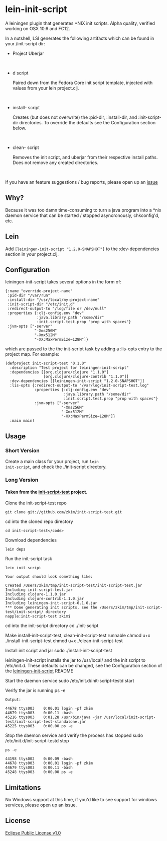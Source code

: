 # lein-init-script

A leiningen plugin that generates *NIX init scripts.  Alpha quality, verified working on OSX 10.6 and FC12.

In a nutshell, LSI generates the following artifacts which can be found in your <project-root>/init-script dir:

* Project Uberjar
<br />

* <your-project-name>d script
	
	Paired down from the Fedora Core init script template, injected with values from your lein project.clj.
<br />

* install-<your-project-name> script
	
	Creates (but does not overwrite) the :pid-dir, :install-dir, and :init-script-dir directories.  To override the defaults see the Configuration section below.
<br />

* clean-<your-project-name> script 

	Removes the init script, and uberjar from their respective install paths.  Does not remove any created directories.
<br />

If you have an feature suggestions / bug reports, please open up an [issue](https://github.com/zkim/leiningen-init-script/issues)

## Why?

Because it was too damn time-consuming to turn a java program into a *nix daemon service that can be started / stopped asyncronously, chkconfig'd, etc.

## Lein

Add <code>[leiningen-init-script "1.2.0-SNAPSHOT"]</code> to the :dev-dependencies section in your project.clj.

## Configuration

leiningen-init-script takes several options in the form of:

	{:name "override-project-name"
     :pid-dir "/var/run"
     :install-dir "/usr/local/my-project-name"
     :init-script-dir "/etc/init.d"
	 :redirect-output-to "/log/file or /dev/null"
	 :properties {:clj-config.env "dev"
				  :java.library.path "/some/dir"
				  :init.script.test.prop "prop with spaces"}
	 :jvm-opts ["-server"
				 "-Xms256M"
				 "-Xmx512M"
				 "-XX:MaxPermSize=128M"]}

which are passed to the the init-script task by adding a :lis-opts entry to the project map. For example:

	(defproject init-script-test "0.1.0"
	  :description "Test project for leiningen-init-script"
	  :dependencies [[org.clojure/clojure "1.1.0"]
	                 [org.clojure/clojure-contrib "1.1.0"]]
	  :dev-dependencies [[leiningen-init-script "1.2.0-SNAPSHOT"]]
	  :lis-opts {:redirect-output-to "/var/log/init-script-test.log"
	             :properties {:clj-config.env "dev"
				  			  :java.library.path "/some/dir"
				  			  :init.script.test.prop "prop with spaces"}
		         :jvm-opts ["-server"
							 "-Xms256M"
				 			 "-Xmx512M"
				 			 "-XX:MaxPermSize=128M"]}
	  :main main)
	


## Usage

### Short Version
Create a main class for your project, run <code>lein init-script</code>, and check the ./init-script directory.


### Long Version
#### Taken from the [init-script-test](http://github.com/zkim/init-script-test) project.

Clone the init-script-test repo

    git clone git://github.com/zkim/init-script-test.git

cd into the cloned repo directory

	cd init-script-test</code>
	
Download dependencies
	
	lein deps
	
Run the init-script task
	
	lein init-script
	
	Your output should look something like:
	
	Created /Users/zkim/tmp/init-script-test/init-script-test.jar
	Including init-script-test.jar
	Including clojure-1.1.0.jar
	Including clojure-contrib-1.1.0.jar
	Including leiningen-init-script-0.1.0.jar
	*** Done generating init scripts, see the /Users/zkim/tmp/init-script-test/init-script/ directory
	napple:init-script-test zkim$
	
cd into the init-script directory
	cd ./init-script
	
Make install-init-script-test, clean-init-script-test runnable
	chmod u+x ./install-init-script-test
	chmod u+x ./clean-init-script-test
	
Install init script and jar
	sudo ./install-init-script-test
	
leiningen-init-script installs the jar to /usr/local/<project-name> and the init script to /etc/init.d. These defaults can be changed, see the Configuration section of the [leiningen-init-script](http://github.com/zkim/leiningen-init-script) README


Start the daemon service
	sudo /etc/init.d/init-script-testd start
	
Verify the jar is running
	ps -e
	
	Output:
	
	44678 ttys003    0:00.01 login -pf zkim
	44679 ttys003    0:00.11 -bash
	45216 ttys003    0:01.28 /usr/bin/java -jar /usr/local/init-script-test/init-script-test-standalone.jar
	45225 ttys003    0:00.00 ps -e
	
Stop the daemon service and verify the process has stopped
	sudo /etc/init.d/init-script-testd stop
	
	ps -e
	
	44198 ttys002    0:00.09 -bash
	44678 ttys003    0:00.01 login -pf zkim
	44679 ttys003    0:00.11 -bash
	45248 ttys003    0:00.00 ps -e


## Limitations

No Windows support at this time, if you'd like to see support for windows services, please open up an issue.

## License

[Eclipse Public License v1.0](http://www.eclipse.org/legal/epl-v10.html)


